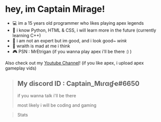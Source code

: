 # hey, im Captain Mirage!

- 💻 im a 15 years old programmer who likes playing apex legends
- 🔌 i know Python, HTML & CSS, i will learn more in the future (currently learning C++)
- 📡 i am not an expert but im good, and i look good~ *wink*
- 💞 wraith is mad at me i think
- 🎮 PSN : MrEtrigan (if you wanna play apex i'll be there :) )

Also check out my [Youtube Channel](https://www.youtube.com/channel/UCEi1Yl_QpYygxaLeJ3THdwA)! (if you like apex, i upload apex gameplay vids)

>My discord ID : Captain_Mιɾαɠҽ#6650
>--
>if you wanna talk i'll be there
>
>most likely i will be coding and gaming


>Stats
